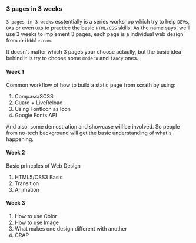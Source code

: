 ### 3 pages in 3 weeks

`3 pages in 3 weeks` esstentially is a series workshop which try to help `DEV`s, `QA`s or even `UX`s to practice the basic `HTML/CSS` skills. As the name says, we'll use 3 weeks to implement 3 pages, each page is a individual web design from `dribbble.com`. 

It doesn't matter which 3 pages your choose actaully, but the basic idea behind it is try to choose some `modern` and `fancy` ones.

#### Week 1

Common workflow of how to build a static page from scrath by using:

1.    Compass/SCSS
2.    Guard + LiveReload
3.    Using FontIcon as Icon
4.    Google Fonts API

And also, some demostration and showcase will be involved. So people from no-tech background will get the basic understanding of what's happening.

#### Week 2

Basic princples of Web Design

1.    HTML5/CSS3 Basic
2.    Transition
3.    Animation

#### Week 3

1.   How to use Color
2.   How to use Image
3.   What makes one design different with another
4.   CRAP
